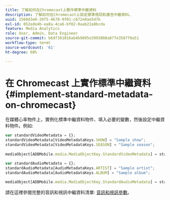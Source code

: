 ```yaml
---
title: 了解如何在Chromecast上實作標準中繼資料
description: 了解如何在Chromecast上設定標準視訊和廣告中繼資料。
uuid: 1560d3e0-29f5-4678-9f01-c672e0ae547b
exl-id: 052ede4b-ea8a-4ca6-bf02-0aab22a8bcda
feature: Media Analytics
role: User, Admin, Data Engineer
source-git-commit: b6df391016ab4b9095e3993808a877e3587f0a51
workflow-type: tm+mt
source-wordcount: '61'
ht-degree: 68%

---
```


# 在 Chromecast 上實作標準中繼資料{#implement-standard-metadata-on-chromecast}

在媒體心率物件上，實例化標準中繼資料物件、填入必要的變數，然後設定中繼資料物件。例如:

```js
var standardVideoMetadata = {}; 
standardVideoMetadata[VideoMetadataKeys.SHOW] = "Sample show"; 
standardVideoMetadata[VideoMetadataKeys.SEASON] = "Sample season"; 
 
mediaObject[ADBMobile.media.MediaObjectKey.StandardVideoMetadata] = standardVideoMetadata;
```

```js
var standardAudioMetadata = {}; 
standardAudioMetadata[AudioMetadataKeys.ARTIST] = "Sample artist"; 
standardAudioMetadata[AudioMetadataKeys.ALBUM] = "Sample album"; 
 
mediaObject[ADBMobile.media.MediaObjectKey.StandardAudioMetadata] = standardAudioMetadata;
```

請在這裡參閱完整的音訊和視訊中繼資料清單: [音訊和視訊參數](/help/metrics-and-metadata/audio-video-parameters.md)。
